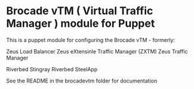 # Brocade vTM ( Virtual Traffic Manager ) module for Puppet

This is a puppet module for configuring the Brocade vTM - formerly:

   Zeus Load Balancer
   Zeus eXtensinle Traffic Manager (ZXTM)
   Zeus Traffic Manager

   Riverbed Stingray
   Riverbed SteelApp

See the README in the brocadevtm folder for documentation

